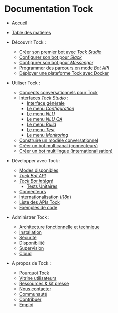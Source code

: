 # Documentation Tock

* [Accueil](index.md)

* [Table des matières]()

* Découvrir Tock :
    * [Créer son premier bot avec _Tock Studio_](guide/studio.md)
    * [Configurer son bot pour _Slack_](guide/slack.md)
    * [Configurer son bot pour _Messenger_](guide/messenger.md)
    * [Programmer des parcours en mode _Bot API_](guide/api.md)
    * [Déployer une plateforme Tock avec Docker](guide/plateforme.md)

* Utiliser Tock :
    * [Concepts conversationnels pour Tock](utilisateur/concepts.md)
    * [Interfaces _Tock Studio_](utilisateur/studio.md) :
        * [Interface générale](utilisateur/studio/general.md)
        * [Le menu _Configuration_](utilisateur/studio/configuration.md)
        * [Le menu _NLU_](utilisateur/studio/nlu.md)
        * [Le menu _NLU QA_](utilisateur/studio/nlu-qa.md)
        * [Le menu _Build_](utilisateur/studio/build.md)
        * [Le menu _Test_](utilisateur/studio/test.md)
        * [Le menu _Monitoring_](utilisateur/studio/monitoring.md)
    * [Construire un modèle conversationnel](utilisateur/studio/build-model.md)
    * [Créer un bot multicanal (connecteurs)](utilisateur/canaux.md)
    * [Créer un bot multilingue (internationalisation)](utilisateur/i18n.md)

* Développer avec Tock :
    * [Modes disponibles](dev/modes.md)
    * [_Tock Bot API_](dev/bot-api.md)
    * [_Tock Bot intégré_](dev/bot-integre.md)
        * [Tests Unitaires](dev/tester.md)
    * [Connecteurs](dev/connecteurs.md)
    * [Internationalisation (_i18n_)](dev/i18n.md)
    * [Liste des APIs Tock](dev/api.md)
    * [Exemples de code](dev/exemples-code.md)

* Administrer Tock :
    * [Architecture fonctionnelle et technique](admin/architecture.md)
    * [Installation](admin/installation.md)
    * [Sécurité](admin/securite.md)
    * [Disponibilité](admin/disponibilite.md)
    * [Supervision](admin/supervision.md)
    * [Cloud](admin/cloud.md)

* A propos de Tock :
    * [Pourquoi Tock](apropos/pourquoi.md)
    * [Vitrine utilisateurs](apropos/vitrine.md)
    * [Ressources & kit presse](apropos/ressources.md)
    * [Nous contacter](apropos/contact.md)
    * [Communauté](apropos/communaute.md)
    * [Contribuer](apropos/contribuer.md)
    * [Emploi](apropos/emploi.md)
